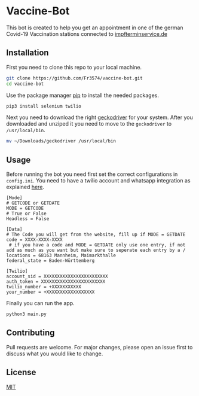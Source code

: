 # Vaccine-Bot

This bot is created to help you get an appointment in one of the german Covid-19 Vaccination stations connected to [impfterminservice.de](https://www.impfterminservice.de)

## Installation

First you need to clone this repo to your local machine.

```bash
git clone https://github.com/Fr3574/vaccine-bot.git
cd vaccine-bot
```

Use the package manager [pip](https://pip.pypa.io/en/stable/) to install the needed packages.

```bash
pip3 install selenium twilio
```

Next you need to download the right [geckodriver](https://github.com/mozilla/geckodriver/releases) for your system. After you downloaded and unziped it you need to move to the `geckodriver` to `/usr/local/bin`.

```bash
mv ~/Downloads/geckodriver /usr/local/bin
```

## Usage

Before running the bot you need first set the correct configurations in `config.ini`. You need to have a twilio account and whatsapp integration as explained [here](https://www.twilio.com/docs/sms/send-messages).

```
[Mode]
# GETCODE or GETDATE
MODE = GETCODE
# True or False
Headless = False

[Data]
# The Code you will get from the website, fill up if MODE = GETDATE
code = XXXX-XXXX-XXXX
 # if you have a code and MODE = GETDATE only use one entry, if not add as much as you want but make sure to seperate each entry by a /
locations = 68163 Mannheim, Maimarkthalle
federal_state = Baden-Württemberg

[Twilio]
account_sid = XXXXXXXXXXXXXXXXXXXXXXXX
auth_token = XXXXXXXXXXXXXXXXXXXXXXXX
twilio_number = +XXXXXXXXXXX
your_number = +XXXXXXXXXXXXXXXXXX
```

Finally you can run the app.

```bash
python3 main.py
```

## Contributing

Pull requests are welcome. For major changes, please open an issue first to discuss what you would like to change.

## License

[MIT](https://choosealicense.com/licenses/mit/)

